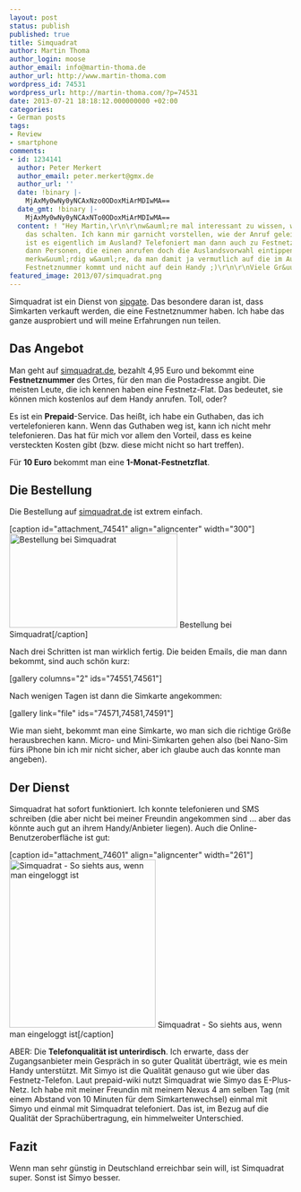 ```yaml
---
layout: post
status: publish
published: true
title: Simquadrat
author: Martin Thoma
author_login: moose
author_email: info@martin-thoma.de
author_url: http://www.martin-thoma.com
wordpress_id: 74531
wordpress_url: http://martin-thoma.com/?p=74531
date: 2013-07-21 18:18:12.000000000 +02:00
categories:
- German posts
tags:
- Review
- smartphone
comments:
- id: 1234141
  author: Peter Merkert
  author_email: peter.merkert@gmx.de
  author_url: ''
  date: !binary |-
    MjAxMy0wNy0yNCAxNzo0ODoxMiArMDIwMA==
  date_gmt: !binary |-
    MjAxMy0wNy0yNCAxNTo0ODoxMiArMDIwMA==
  content: ! "Hey Martin,\r\n\r\nw&auml;re mal interessant zu wissen, wie die Services
    das schalten. Ich kann mir garnicht vorstellen, wie der Anruf geleitet wird.\r\n\r\nWie
    ist es eigentlich im Ausland? Telefoniert man dann auch zu Festnetzkosten? M&uuml;ssen
    dann Personen, die einen anrufen doch die Auslandsvorwahl eintippen? Was aber
    merkw&uuml;rdig w&auml;re, da man damit ja vermutlich auf die im Ausland vergeben
    Festnetznummer kommt und nicht auf dein Handy ;)\r\n\r\nViele Gr&uuml;&szlig;e"
featured_image: 2013/07/simquadrat.png
---
```

Simquadrat ist ein Dienst von <a href="http://en.wikipedia.org/wiki/Sipgate">sipgate</a>. Das besondere daran ist, dass Simkarten verkauft werden, die eine Festnetznummer haben. Ich habe das ganze ausprobiert und will meine Erfahrungen nun teilen.

<h2>Das Angebot</h2>
Man geht auf <a href="https://www.simquadrat.de/">simquadrat.de</a>, bezahlt 4,95 Euro und bekommt eine <strong>Festnetznummer</strong> des Ortes, f&uuml;r den man die Postadresse angibt. Die meisten Leute, die ich kennen haben eine Festnetz-Flat. Das bedeutet, sie k&ouml;nnen mich kostenlos auf dem Handy anrufen. Toll, oder?

Es ist ein <strong>Prepaid</strong>-Service. Das hei&szlig;t, ich habe ein Guthaben, das ich vertelefonieren kann. Wenn das Guthaben weg ist, kann ich nicht mehr telefonieren. Das hat f&uuml;r mich vor allem den Vorteil, dass es keine versteckten Kosten gibt (bzw. diese micht nicht so hart treffen).

F&uuml;r <strong>10 Euro</strong> bekommt man eine <strong>1-Monat-Festnetzflat</strong>.

<h2>Die Bestellung</h2>
Die Bestellung auf <a href="https://www.simquadrat.de/signup">simquadrat.de</a> ist extrem einfach. 

[caption id="attachment_74541" align="aligncenter" width="300"]<a href="http://martin-thoma.com/wp-content/uploads/2013/07/simquadrat-bestellung.png"><img src="http://martin-thoma.com/wp-content/uploads/2013/07/simquadrat-bestellung-300x168.png" alt="Bestellung bei Simquadrat" width="300" height="168" class="size-medium wp-image-74541" /></a> Bestellung bei Simquadrat[/caption]

Nach drei Schritten ist man wirklich fertig. Die beiden Emails, die man dann bekommt, sind auch sch&ouml;n kurz:

[gallery columns="2" ids="74551,74561"]

Nach wenigen Tagen ist dann die Simkarte angekommen:

[gallery link="file" ids="74571,74581,74591"]

Wie man sieht, bekommt man eine Simkarte, wo man sich die richtige Gr&ouml;&szlig;e herausbrechen kann. Micro- und Mini-Simkarten gehen also (bei Nano-Sim f&uuml;rs iPhone bin ich mir nicht sicher, aber ich glaube auch das konnte man angeben).

<h2>Der Dienst</h2>
Simquadrat hat sofort funktioniert. Ich konnte telefonieren und SMS schreiben (die aber nicht bei meiner Freundin angekommen sind ... aber das k&ouml;nnte auch gut an ihrem Handy/Anbieter liegen). Auch die Online-Benutzeroberfl&auml;che ist gut:

[caption id="attachment_74601" align="aligncenter" width="261"]<a href="http://martin-thoma.com/wp-content/uploads/2013/07/simquadrat-eingeloggt.png"><img src="http://martin-thoma.com/wp-content/uploads/2013/07/simquadrat-eingeloggt-261x300.png" alt="Simquadrat - So siehts aus, wenn man eingeloggt ist" width="261" height="300" class="size-medium wp-image-74601" /></a> Simquadrat - So siehts aus, wenn man eingeloggt ist[/caption]

ABER: Die <strong>Telefonqualit&auml;t ist unterirdisch</strong>. Ich erwarte, dass der Zugangsanbieter mein Gespr&auml;ch in so guter Qualit&auml;t &uuml;bertr&auml;gt, wie es mein Handy unterst&uuml;tzt. Mit Simyo ist die Qualit&auml;t genauso gut wie &uuml;ber das Festnetz-Telefon.
Laut prepaid-wiki nutzt Simquadrat wie Simyo das E-Plus-Netz. Ich habe mit meiner Freundin mit meinem Nexus 4 am selben Tag (mit einem Abstand von 10 Minuten f&uuml;r dem Simkartenwechsel) einmal mit Simyo und einmal mit Simquadrat telefoniert.  Das ist, im Bezug auf die Qualit&auml;t der Sprach&uuml;bertragung, ein himmelweiter Unterschied.

<h2>Fazit</h2>
Wenn man sehr g&uuml;nstig in Deutschland erreichbar sein will, ist Simquadrat super. Sonst ist Simyo besser.
